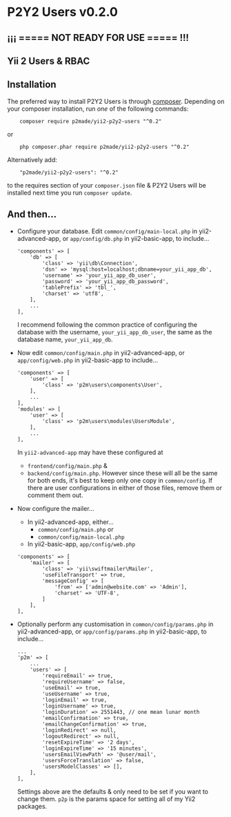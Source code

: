 P2Y2 Users v0.2.0
==========

## ¡¡¡ ===== NOT READY FOR USE ===== !!!

## Yii 2 Users & RBAC

## Installation

The preferred way to install P2Y2 Users is through
[composer](http://getcomposer.org/download/). Depending on your composer
installation, run *one* of the following commands:

```
	composer require p2made/yii2-p2y2-users "^0.2"
```

or

```
	php composer.phar require p2made/yii2-p2y2-users "^0.2"
```

Alternatively add:

```
	"p2made/yii2-p2y2-users": "^0.2"
```

to the requires section of your `composer.json` file & P2Y2 Users will be
installed next time you run `composer update`.



And then...
-----------

*	Configure your database. Edit
	`common/config/main-local.php` in yii2-advanced-app, or
	`app/config/db.php` in yii2-basic-app, to include...

	```
	'components' => [
		'db' => [
			'class' => 'yii\db\Connection',
			'dsn' => 'mysql:host=localhost;dbname=your_yii_app_db',
			'username' => 'your_yii_app_db_user',
			'password' => 'your_yii_app_db_password',
			'tablePrefix' => 'tbl_',
			'charset' => 'utf8',
		],
		...
	],
	```

	I recommend following the common practice of configuring the database with the username, `your_yii_app_db_user`, the same as the database name, `your_yii_app_db`.

*	Now edit `common/config/main.php` in yii2-advanced-app, or `app/config/web.php` in yii2-basic-app
to include...

	```
	'components' => [
		'user' => [
			'class' => 'p2m\users\components\User',
		],
		...
	],
	'modules' => [
		'user' => [
			'class' => 'p2m\users\modules\UsersModule',
		],
		...
	],
	```

	In `yii2-advanced-app` may have these configured at
	- `frontend/config/main.php` &
	- `backend/config/main.php`.
	However since these will all be the same for both ends,
	it's best to keep only one copy in `common/config`. If there are user configurations in either of those files, remove them or comment them out.

*	Now configure the mailer...
	- In yii2-advanced-app, either...
		+ `common/config/main.php` or
		+ `common/config/main-local.php`
	- In yii2-basic-app, `app/config/web.php`

	```
	'components' => [
		'mailer' => [
			'class' => 'yii\swiftmailer\Mailer',
			'useFileTransport' => true,
			'messageConfig' => [
				'from' => ['admin@website.com' => 'Admin'],
				'charset' => 'UTF-8',
			]
		],
	],
	```

*	Optionally perform any customisation in
	`common/config/params.php` in yii2-advanced-app, or
	`app/config/params.php` in yii2-basic-app, to include...

	```
	...
	'p2m' => [
		...
		'users' => [
			'requireEmail' => true,
			'requireUsername' => false,
			'useEmail' => true,
			'useUsername' => true,
			'loginEmail' => true,
			'loginUsername' => true,
			'loginDuration' => 2551443, // one mean lunar month
			'emailConfirmation' => true,
			'emailChangeConfirmation' => true,
			'loginRedirect' => null,
			'logoutRedirect' => null,
			'resetExpireTime' => '2 days',
			'loginExpireTime' => '15 minutes',
			'usersEmailViewPath' => '@user/mail',
			'usersForceTranslation' => false,
			'usersModelClasses' => [],
		],
	],
	```

	Settings above are the defaults & only need to be set if you want to change them.
	`p2p` is the params space for setting all of my Yii2 packages.

